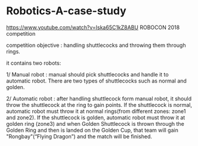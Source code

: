 # Robotics-A-case-study
https://www.youtube.com/watch?v=Iska65C1kZ8ABU ROBOCON 2018 competition

competition objective : handling shuttlecocks and throwing them through rings.

it contains two robots:

1/ Manual robot : manual should pick shuttlecocks and handle it to automatic robot. There are two types of shuttlecocks such as normal and golden.

2/ Automatic robot : after handling shuttlecock form manual robot, it should throw the shuttlecock at the ring to gain points. If the shuttlecock is normal, automatic robot must throw it at normal rings(from different zones: zone1 and zone2). If the shuttlecock is golden, automatic robot must throw it at golden ring (zone3) and when Golden Shuttlecock is thrown through the Golden Ring and then is landed on the Golden Cup, that team will gain "Rongbay"(“Flying Dragon”) and the match will be finished.
